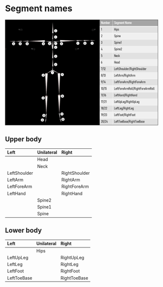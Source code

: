 # Segment names
![skeleton names](images/skeleton.png)
## Upper body

| Left         | Unilateral | Right         |
| :----------- | :--------- | :------------ |
|              | Head       |               |
|              | Neck       |               |
| LeftShoulder |            | RightShoulder |
| LeftArm      |            | RightArm      |
| LeftForeArm  |            | RightForeArm  |
| LeftHand     |            | RightHand     |
|              | Spine2     |               |
|              | Spine1     |               |
|              | Spine      |               |

## Lower body

| Left        | Unilateral | Right        |
| :---------- | :--------- | :----------- |
|             | Hips       |              |
| LeftUpLeg   |            | RightUpLeg   |
| LeftLeg     |            | RightLeg     |
| LeftFoot    |            | RightFoot    |
| LeftToeBase |            | RightToeBase |
